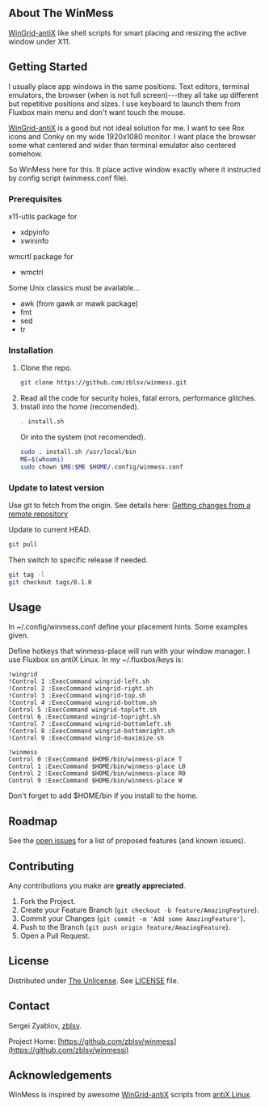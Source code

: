 ## About The WinMess

[WinGrid-antiX][wingrid] like shell scripts for smart placing and resizing the active window under X11.



## Getting Started

I usually place app windows in the same positions. 
Text editors, terminal emulators, the browser (when is not full screen)---they all take up different but repetitive positions and sizes.
I use keyboard to launch them from Fluxbox main menu and don't want touch the mouse.

[WinGrid-antiX][wingrid] is a good but not ideal solution for me. 
I want to see Rox icons and Conky on my wide 1920x1080 monitor.
I want place the browser some what centered and wider than terminal emulator also centered somehow.

So WinMess here for this.
It place active window exactly where it instructed by config script (winmess.conf file).


### Prerequisites

x11-utils package for
* xdpyinfo
* xwininfo


wmcrtl package for
* wmctrl


Some Unix classics must be available...
* awk (from gawk or mawk package)
* fmt
* sed
* tr


### Installation

1. Clone the repo.
   ```sh
   git clone https://github.com/zblsv/winmess.git
   ```
2. Read all the code for security holes, fatal errors, performance glitches.
3. Install into the home (recomended).
   ```sh
   . install.sh
   ```
   Or into the system (not recomended).
   ```sh
   sudo . install.sh /usr/local/bin
   ME=$(whoami)
   sudo chown $ME:$ME $HOME/.config/winmess.conf
   ```

### Update to latest version

Use git to fetch from the origin.
See details here: [Getting changes from a remote repository](https://docs.github.com/en/get-started/using-git/getting-changes-from-a-remote-repository)

Update to current HEAD.
```sh
git pull
```
Then switch to specific release if needed.
```sh
git tag -l
git checkout tags/0.1.0
```


## Usage

In ~/.config/winmess.conf define your placement hints.  Some examples given.

Define hotkeys that winmess-place will run with your window manager.  I use Fluxbox on antiX Linux.
In my ~/.fluxbox/keys is:
```
!wingrid
!Control 1 :ExecCommand wingrid-left.sh
!Control 2 :ExecCommand wingrid-right.sh
!Control 3 :ExecCommand wingrid-top.sh
!Control 4 :ExecCommand wingrid-bottom.sh
Control 5 :ExecCommand wingrid-topleft.sh
Control 6 :ExecCommand wingrid-topright.sh
!Control 7 :ExecCommand wingrid-bottomleft.sh
!Control 8 :ExecCommand wingrid-bottomright.sh
!Control 9 :ExecCommand wingrid-maximize.sh

!winmess
Control 0 :ExecCommand $HOME/bin/winmess-place T
Control 1 :ExecCommand $HOME/bin/winmess-place L0
Control 2 :ExecCommand $HOME/bin/winmess-place R0
Control 9 :ExecCommand $HOME/bin/winmess-place W
```
Don't forget to add $HOME/bin if you install to the home.


## Roadmap

See the [open issues](https://github.com/zblsv/winmess/issues) for a list of proposed features (and known issues).



## Contributing

Any contributions you make are **greatly appreciated**.

1. Fork the Project.
2. Create your Feature Branch (`git checkout -b feature/AmazingFeature`).
3. Commit your Changes (`git commit -m 'Add some AmazingFeature'`).
4. Push to the Branch (`git push origin feature/AmazingFeature`).
5. Open a Pull Request.



## License

Distributed under [The Unlicense][unlicense]. See [LICENSE][license] file.



## Contact

Sergei Zyablov, [zblsv](https://github.com/zblsv).

Project Home: [https://github.com/zblsv/winmess](https://github.com/zblsv/winmessj)



## Acknowledgements

WinMess is inspired by awesome [WinGrid-antiX][wingrid] scripts from [antiX Linux][antix].


[issues]: https://github.com/zblsv/winmess/issues
[unlicense]: https://choosealicense.com/licenses/unlicense/
[license]: https://github.com/zblsv/winmess/blob/main/LICENSE
[wingrid]: https://github.com/antiX-Linux/wingrid-antix
[antix]: https://antixlinux.com/about/

